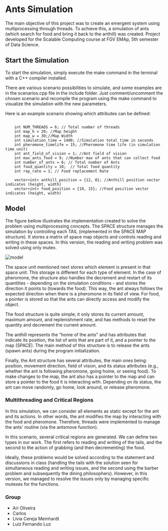 # Ants Simulation

The main objective of this project was to create an emergent system using multiprocessing through threads. To achieve this, a simulation of ants (which search for food and bring it back to the anthill) was created. Project developed for the Scalable Computing course at FGV EMAp, 5th semester of Data Science.

## Start the Simulation

To start the simulation, simply execute the make command in the terminal with a C++ compiler installed.

There are various scenario possibilities to simulate, and some examples are in the scenarios.cpp file in the include folder. Just comment/uncomment the chosen scenario and recompile the program using the make command to visualize the simulation with the new parameters.

Here is an example scenario showing which attributes can be defined:

```

    int NUM_THREADS = 6; // Total number of threads    
    int map_h = 20; //Map height
    int map_w = 30;//Map Width
    int simulation_time = 1400; //Simulation total time in seconds
    int pheromone_timelife = 15; //Pheromone time life (in simulation time unit)
    int ant_field_of_vision = 1; //Ant field of vision
    int max_ants_food = 9; //Number max of ants that can collect food 
    int number_of_ants = 6; // Total number of Ants
    int food_quantity = 10;  // Total food quantity
    int rep_rate = 1; // Food replacement Rate

    vector<int> anthill_position = {12, 0}; //Anthill position vector indicates (height, width)
    vector<int> food_position = {10, 15}; //Food position vector indicates (height, width)

```

## Model 

The figure bellow illustrates the implementation created to solve the problem using multiprocessing concepts. The SPACE structure manages the simulation by controlling each TAIL (implemented in the SPACE MAP structure). It stores a matrix of space map objects and controls reading and writing in these spaces. In this version, the reading and writing problem was solved using only mutex.

![model](annotations/model.png)

The space unit mentioned next stores which element is present in that space unit. This storage is different for each type of element. In the case of pheromone, the structure also handles the decrement and restart of its quantities - depending on the simulation conditions - and stores the direction it points to (towards the food). This way, the ant always follows the expected direction when there is a pheromone in its field of view. For food, a pointer is stored so that the ants can directly access and modify the object.

The food structure is quite simple; it only stores its current amount, maximum amount, and replenishment rate, and has methods to reset the quantity and decrement the current amount.

The anthill represents the "home of the ants" and has attributes that indicate its position, the list of ants that are part of it, and a pointer to the map (SPACE). The main method of this structure is to release the ants (spawn ants) during the program initialization.

Finally, the Ant structure has several attributes, the main ones being: position, movement direction, field of vision, and its status attributes (e.g., whether the ant is following pheromone, going home, or seeing food). To make changes to the map, the ant also has a pointer to the map and can store a pointer to the food it is interacting with. Depending on its status, the ant can move randomly, go home, look around, or release pheromone.

### Multithreading and Critical Regions

In this simulation, we can consider all elements as static except for the ant and its actions. In other words, the ant modifies the map by interacting with the food and pheromone. Therefore, threads were implemented to manage the ants' routine (via the antsmove function).

In this scenario, several critical regions are generated. We can define two types in our work. The first refers to reading and writing of the tails, and the second to the action of grabbing (and then decrementing) the food.

Ideally, these problems would be solved according to the statement and discussions in class (handling the tails with the solution seen for simultaneous reading and writing issues, and the second using the barber problem and subsequently the dining philosophers). However, in this version, we managed to resolve the issues only by managing specific mutexes for the functions.


### Group

- Ari Oliveira
- Carlos 
- Lívia Cereja Meinhardt
- Luiz Fernando Luz


